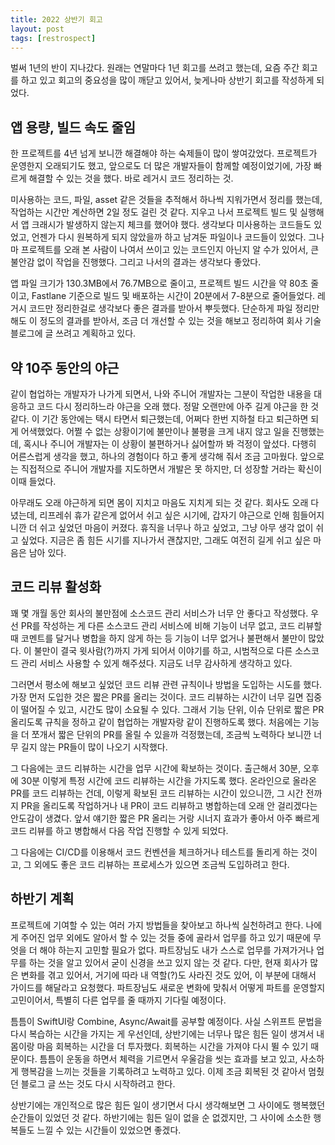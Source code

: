 ```yaml
---
title: 2022 상반기 회고
layout: post
tags: [restrospect]
---
```


벌써 1년의 반이 지나갔다. 원래는 연말마다 1년 회고를 쓰려고 했는데, 요즘 주간 회고를 하고 있고 회고의 중요성을 많이 깨닫고 있어서, 늦게나마 상반기 회고를 작성하게 되었다.

## 앱 용량, 빌드 속도 줄임

한 프로젝트를 4년 넘게 보니깐 해결해야 하는 숙제들이 많이 쌓여갔었다. 프로젝트가 운영한지 오래되기도 했고, 앞으로도 더 많은 개발자들이 함께할 예정이었기에, 가장 빠르게 해결할 수 있는 것을 했다. 바로 레거시 코드 정리하는 것.

미사용하는 코드, 파일, asset 같은 것들을 추적해서 하나씩 지워가면서 정리를 했는데, 작업하는 시간만 계산하면 2일 정도 걸린 것 같다. 지우고 나서 프로젝트 빌드 및 실행해서 앱 크래시가 발생하지 않는지 체크를 했어야 했다. 생각보다 미사용하는 코드들도 있었고, 언젠가 다시 원복하게 되지 않았을까 하고 남겨둔 파일이나 코드들이 있었다. 그나마 프로젝트를 오래 본 사람이 나여서 쓰이고 있는 코드인지 아닌지 알 수가 있어서, 큰 불안감 없이 작업을 진행했다. 그리고 나서의 결과는 생각보다 좋았다.

앱 파일 크기가 130.3MB에서 76.7MB으로 줄이고, 프로젝트 빌드 시간을 약 80초 줄이고, Fastlane 기준으로 빌드 및 배포하는 시간이 20분에서 7-8분으로 줄어들었다. 레거시 코드만 정리한걸로 생각보다 좋은 결과를 받아서 뿌듯했다. 단순하게 파일 정리만해도 이 정도의 결과를 받아서, 조금 더 개선할 수 있는 것을 해보고 정리하여 회사 기술 블로그에 글 쓰려고 계획하고 있다.

## 약 10주 동안의 야근

같이 협업하는 개발자가 나가게 되면서, 나와 주니어 개발자는 그분이 작업한 내용을 대응하고 코드 다시 정리하느라 야근을 오래 했다. 정말 오랜만에 아주 길게 야근을 한 것 같다. 이 기간 동안에는 택시 타면서 퇴근했는데, 어쩌다 한번 지하철 타고 퇴근하면 되게 어색했었다. 어쩔 수 없는 상황이기에 불만이나 불평을 크게 내지 않고 일을 진행했는데, 혹시나 주니어 개발자는 이 상황이 불편하거나 싫어할까 봐 걱정이 앞섰다. 다행히 어른스럽게 생각을 했고, 하나의 경험이다 하고 좋게 생각해 줘서 조금 고마웠다. 앞으로는 직접적으로 주니어 개발자를 지도하면서 개발은 못 하지만, 더 성장할 거라는 확신이 이때 들었다.

아무래도 오래 야근하게 되면 몸이 지치고 마음도 지치게 되는 것 같다. 회사도 오래 다녔는데, 리프레쉬 휴가 같은게 없어서 쉬고 싶은 시기에, 갑자기 야근으로 인해 힘들어지니깐 더 쉬고 싶었던 마음이 커졌다. 휴직을 너무나 하고 싶었고, 그냥 아무 생각 없이 쉬고 싶었다. 지금은 좀 힘든 시기를 지나가서 괜찮지만, 그래도 여전히 길게 쉬고 싶은 마음은 남아 있다.

## 코드 리뷰 활성화

꽤 몇 개월 동안 회사의 불만점에 소스코드 관리 서비스가 너무 안 좋다고 작성했다. 우선 PR를 작성하는 게 다른 소스코드 관리 서비스에 비해 기능이 너무 없고, 코드 리뷰할 때 코멘트를 달거나 병합을 하지 않게 하는 등 기능이 너무 없거나 불편해서 불만이 많았다. 이 불만이 결국 윗사람(?)까지 가게 되어서 이야기를 하고, 시범적으로 다른 소스코드 관리 서비스 사용할 수 있게 해주셨다. 지금도 너무 감사하게 생각하고 있다.

그러면서 평소에 해보고 싶었던 코드 리뷰 관련 규칙이나 방법을 도입하는 시도를 했다. 가장 먼저 도입한 것은 짧은 PR를 올리는 것이다. 코드 리뷰하는 시간이 너무 길면 집중이 떨어질 수 있고, 시간도 많이 소요될 수 있다. 그래서 기능 단위, 이슈 단위로 짧은 PR 올리도록 규칙을 정하고 같이 협업하는 개발자랑 같이 진행하도록 했다. 처음에는 기능을 더 쪼개서 짧은 단위의 PR를 올릴 수 있을까 걱정했는데, 조금씩 노력하다 보니깐 너무 길지 않는 PR들이 많이 나오기 시작했다.

그 다음에는 코드 리뷰하는 시간을 업무 시간에 확보하는 것이다. 출근해서 30분, 오후에 30분 이렇게 특정 시간에 코드 리뷰하는 시간을 가지도록 했다. 온라인으로 올라온 PR를 코드 리뷰하는 건데, 이렇게 확보된 코드 리뷰하는 시간이 있으니깐, 그 시간 전까지 PR을 올리도록 작업하거나 내 PR이 코드 리뷰하고 병합하는데 오래 안 걸리겠다는 안도감이 생겼다. 앞서 얘기한 짧은 PR 올리는 거랑 시너지 효과가 좋아서 아주 빠르게 코드 리뷰를 하고 병합해서 다음 작업 진행할 수 있게 되었다.

그 다음에는 CI/CD를 이용해서 코드 컨벤션을 체크하거나 테스트를 돌리게 하는 것이고, 그 외에도 좋은 코드 리뷰하는 프로세스가 있으면 조금씩 도입하려고 한다.

## 하반기 계획

프로젝트에 기여할 수 있는 여러 가지 방법들을 찾아보고 하나씩 실천하려고 한다. 나에게 주어진 업무 외에도 알아서 할 수 있는 것들 중에 골라서 업무를 하고 있기 때문에 무엇을 더 해야 하는지 고민할 필요가 없다. 파트장님도 내가 스스로 업무를 가져가거나 업무를 하는 것을 알고 있어서 굳이 신경을 쓰고 있지 않는 것 같다. 다만, 현재 회사가 많은 변화를 겪고 있어서, 거기에 따라 내 역할(?)도 사라진 것도 있어, 이 부분에 대해서 가이드를 해달라고 요청했다. 파트장님도 새로운 변화에 맞춰서 어떻게 파트를 운영할지 고민이어서, 특별히 다른 업무를 줄 때까지 기다릴 예정이다.

틈틈이 SwiftUI랑 Combine, Async/Await를 공부할 예정이다. 사실 스위프트 문법을 다시 복습하는 시간을 가지는 게 우선인데, 상반기에는 너무나 많은 힘든 일이 생겨서 내 몸이랑 마음 회복하는 시간을 더 투자했다. 회복하는 시간을 가져야 다시 뛸 수 있기 때문이다. 틈틈이 운동을 하면서 체력을 기르면서 우울감을 씻는 효과를 보고 있고, 사소하게 행복감을 느끼는 것들을 기록하려고 노력하고 있다. 이제 조금 회복된 것 같아서 멈췄던 블로그 글 쓰는 것도 다시 시작하려고 한다.

상반기에는 개인적으로 많은 힘든 일이 생기면서 다시 생각해보면 그 사이에도 행복했던 순간들이 있었던 것 같다. 하반기에는 힘든 일이 없을 순 없겠지만, 그 사이에 소소한 행복들도 느낄 수 있는 시간들이 있었으면 좋겠다.